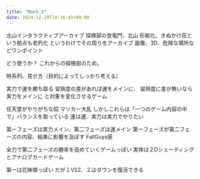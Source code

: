 ```yaml
---
title: "Mon5_3"
date: 2024-12-20T14:16:45+09:00
---
```


北山インタラクティブアーカイブ
探検部の登竜門、北山
形骸化、きぬかけ荘という拠点も老朽化
というわけでその周りをアーカイブ
画像、3D、危険な場所などワンポイント

どう使うか？
これからの探検部のため。

時系列、見せ方（目的によってしっかり考える）


実力で運を勝ち取る
習熟度の差があれば運をメインに、
習熟度に差が無いなら実力をメインに
と対象を変化させるゲーム

任天堂がやりがちな奴
マリカー大乱
しかしこれらは「一つのゲーム内容の中で」バランスを取っている
運は運、実力は実力でやりたい

第一フェーズは実力メイン、第二フェーズは運メイン
第一フェーズが第二フェーズの内容、結果に影響を及ぼす
FallGuys感

全力で第二フェーズの勝率を高めていくゲームっぽい
実体は２Dシューティングとアナログカードゲーム

第一は花映塚っぽい
だが１VS2、２はダウンを復活できる

